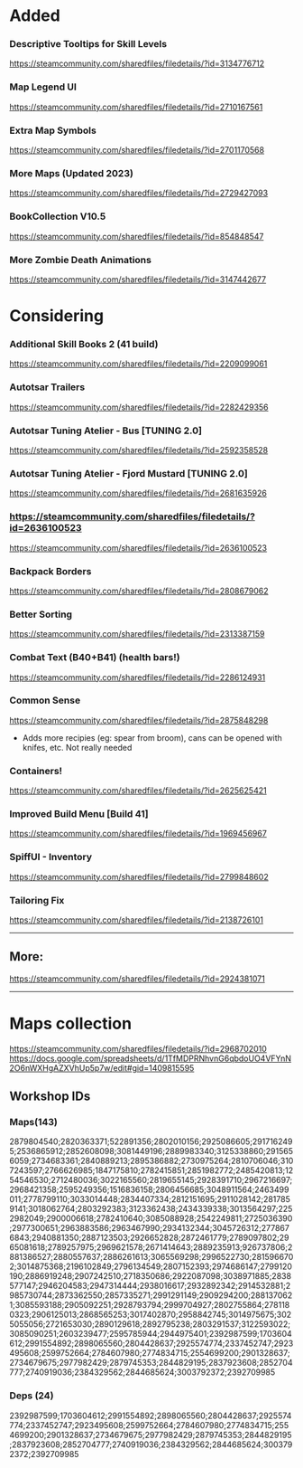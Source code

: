 # Added

### Descriptive Tooltips for Skill Levels
https://steamcommunity.com/sharedfiles/filedetails/?id=3134776712

### Map Legend UI
https://steamcommunity.com/sharedfiles/filedetails/?id=2710167561

### Extra Map Symbols
https://steamcommunity.com/sharedfiles/filedetails/?id=2701170568

### More Maps (Updated 2023)
https://steamcommunity.com/sharedfiles/filedetails/?id=2729427093

### BookCollection V10.5
https://steamcommunity.com/sharedfiles/filedetails/?id=854848547

### More Zombie Death Animations
https://steamcommunity.com/sharedfiles/filedetails/?id=3147442677

# Considering

### Additional Skill Books 2 (41 build)
https://steamcommunity.com/sharedfiles/filedetails/?id=2209099061

### Autotsar Trailers
https://steamcommunity.com/sharedfiles/filedetails/?id=2282429356

### Autotsar Tuning Atelier - Bus [TUNING 2.0]
https://steamcommunity.com/sharedfiles/filedetails/?id=2592358528

### Autotsar Tuning Atelier - Fjord Mustard [TUNING 2.0]
https://steamcommunity.com/sharedfiles/filedetails/?id=2681635926

### https://steamcommunity.com/sharedfiles/filedetails/?id=2636100523
https://steamcommunity.com/sharedfiles/filedetails/?id=2636100523

### Backpack Borders
https://steamcommunity.com/sharedfiles/filedetails/?id=2808679062

### Better Sorting
https://steamcommunity.com/sharedfiles/filedetails/?id=2313387159

### Combat Text (B40+B41) (health bars!)
https://steamcommunity.com/sharedfiles/filedetails/?id=2286124931

### Common Sense
https://steamcommunity.com/sharedfiles/filedetails/?id=2875848298
* Adds more recipies (eg: spear from broom), cans can be opened with knifes, etc. Not really needed

### Containers!
https://steamcommunity.com/sharedfiles/filedetails/?id=2625625421

### Improved Build Menu [Build 41]
https://steamcommunity.com/sharedfiles/filedetails/?id=1969456967

### SpiffUI - Inventory
https://steamcommunity.com/sharedfiles/filedetails/?id=2799848602

### Tailoring Fix
https://steamcommunity.com/sharedfiles/filedetails/?id=2138726101




---

## More:
https://steamcommunity.com/sharedfiles/filedetails/?id=2924381071

---

# Maps collection
https://steamcommunity.com/sharedfiles/filedetails/?id=2968702010
https://docs.google.com/spreadsheets/d/1TfMDPRNhvnG6qbdoUO4VFYnN2O6nWXHgAZXVhUp5p7w/edit#gid=1409815595


## Workshop IDs

### Maps(143)

2879804540;2820363371;522891356;2802010156;2925086605;2917162495;2536865912;2852608098;3081449196;2889983340;3125338860;2915656059;2734683361;2840889213;2895386882;2730975264;2810706046;3107243597;2766626985;1847175810;2782415851;2851982772;2485420813;1254546530;2712480036;3022165560;2819655145;2928391710;2967216697;2968421358;2595249356;1516836158;2806456685;3048911564;2463499011;2778799110;3033014448;2834407334;2812151695;2911028142;2817859141;3018062764;2803292383;3123362438;2434339338;3013564297;2252982049;2900006618;2782410640;3085088928;2542249811;2725036390;2977300651;2963883586;2963467990;2934132344;3045726312;2778676843;2940881350;2887123503;2926652828;2872461779;2789097802;2965081618;2789257975;2969621578;2671414643;2889235913;926737806;2881386527;2880557637;2886261613;3065569298;2996522730;2815966702;3014875368;2196102849;2796134549;2807152393;2974686147;2799120190;2886919248;2907242510;2718350686;2922087098;3038971885;2838577147;2946204583;2947314444;2938016617;2932892342;2914532881;2985730744;2873362550;2857335271;2991291149;2909294200;2881370621;3085593188;2905092251;2928793794;2999704927;2802755864;2781180323;2906125013;2868565253;3017402870;2958842745;3014975675;3025055056;2721653030;2890129618;2892795238;2803291537;3122593022;3085090251;2603239477;2595785944;2944975401;2392987599;1703604612;2991554892;2898065560;2804428637;2925574774;2337452747;2923495608;2599752664;2784607980;2774834715;2554699200;2901328637;2734679675;2977982429;2879745353;2844829195;2837923608;2852704777;2740919036;2384329562;2844685624;3003792372;2392709985

### Deps (24)

2392987599;1703604612;2991554892;2898065560;2804428637;2925574774;2337452747;2923495608;2599752664;2784607980;2774834715;2554699200;2901328637;2734679675;2977982429;2879745353;2844829195;2837923608;2852704777;2740919036;2384329562;2844685624;3003792372;2392709985
